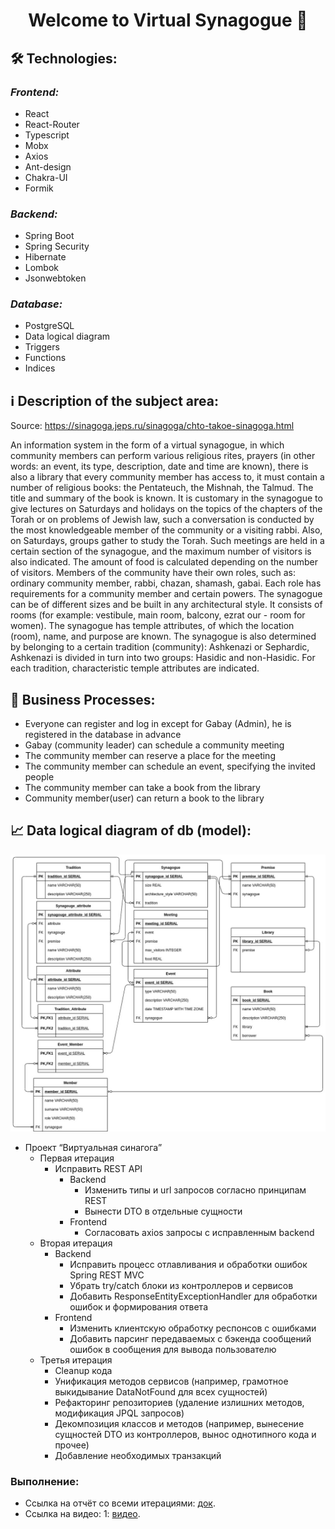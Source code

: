 <h1 align="center">Welcome to Virtual Synagogue 👋</h1>

##  🛠 Technologies:

### ***Frontend:***
- React
- React-Router
- Typescript
- Mobx
- Axios
- Ant-design
- Chakra-UI
- Formik


### ***Backend:***
- Spring Boot
- Spring Security
- Hibernate
- Lombok
- Jsonwebtoken

### ***Database:***
- PostgreSQL
- Data logical diagram
- Triggers
- Functions
- Indices

##  ℹ️ Description of the subject area:
Source: https://sinagoga.jeps.ru/sinagoga/chto-takoe-sinagoga.html

An information system in the form of a virtual synagogue, in which community members can perform various religious rites, prayers (in other words: an event, its type, description, date and time are known), there is also a library that every community member has access to, it must contain a number of religious books: the Pentateuch, the Mishnah, the Talmud. The title and summary of the book is known.
It is customary in the synagogue to give lectures on Saturdays and holidays on the topics of the chapters of the Torah or on problems of Jewish law, such a conversation is conducted by the most knowledgeable member of the community or a visiting rabbi. Also, on Saturdays, groups gather to study the Torah. Such meetings are held in a certain section of the synagogue, and the maximum number of visitors is also indicated. The amount of food is calculated depending on the number of visitors. Members of the community have their own roles, such as: ordinary community member, rabbi, chazan, shamash, gabai. Each role has requirements for a community member and certain powers.
The synagogue can be of different sizes and be built in any architectural style. It consists of rooms (for example: vestibule, main room, balcony, ezrat our - room for women). The synagogue has temple attributes, of which the location (room), name, and purpose are known.
The synagogue is also determined by belonging to a certain tradition (community): Ashkenazi or Sephardic, Ashkenazi is divided in turn into two groups: Hasidic and non-Hasidic. For each tradition, characteristic temple attributes are indicated.

##  🔋 Business Processes:
- Everyone can register and log in except for Gabay (Admin), he is registered in the database in advance
-  Gabay (community leader) can schedule a community meeting
- The community member can reserve a place for the meeting
- The community member can schedule an event, specifying the invited people
- The community member can take a book from the library
- Community member(user) can return a book to the library

## 📈 Data logical diagram of db (model):

<img width="700" src="./docs/Datalogicalmodel.jpg" alt="oops"/>

* Проект “Виртуальная синагога”
    * Первая итерация
        * Исправить REST API
            * Backend
                * Изменить типы и url запросов согласно принципам REST
                * Вынести DTO в отдельные сущности
            * Frontend
                * Согласовать axios запросы с исправленным backend
    * Вторая итерация
        * Backend
            * Исправить процесс отлавливания и обработки ошибок Spring REST MVC
            * Убрать try/catch блоки из контроллеров и сервисов
            * Добавить ResponseEntityExceptionHandler для обработки ошибок и формирования ответа
        * Frontend
            * Изменить клиентскую обработку респонсов с ошибками
            * Добавить парсинг передаваемых с бэкенда сообщений ошибок в сообщения для вывода пользователю
    * Третья итерация
        * Cleanup кода
        * Унификация методов сервисов (например, грамотное выкидывание DataNotFound для всех сущностей)
        * Рефакторинг репозиториев (удаление излишних методов, модификация JPQL запросов)
        * Декомпозиция классов и методов (например, вынесение сущностей DTO из контроллеров, вынос однотипного кода и
          прочее)
        * Добавление необходимых транзакций

<h3>Выполнение:</h3>

* Ссылка на отчёт со всеми
  итерациями: [док](https://docs.google.com/document/d/1H1Ckhq3smYMT3suzJZdiZCK506NQSWS3hTVGZbzkCUM/edit#heading=h.p2wjcjmstir6).
* Ссылка на видео:
  1: [видео](https://drive.google.com/drive/folders/1rNF57aA9vkhd_tTotyfgaqpkSX4e_qQc?hl=ru).
